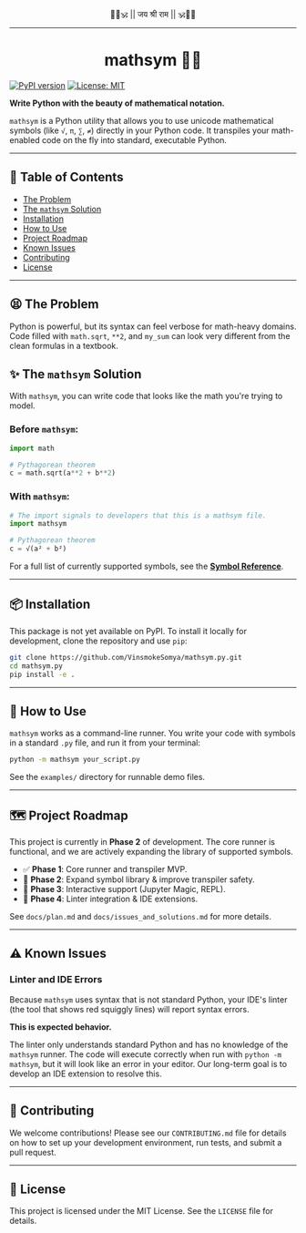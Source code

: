 <div align="center">
  🚩🧡🕉️ || जय श्री राम || 🕉️🧡🚩
</div>

---
<div align="center">
  <h1 style="border-bottom: none;">
    mathsym 🐍✨
  </h1>
</div>



[![PyPI version](https://badge.fury.io/py/mathsym.svg)](https://badge.fury.io/py/mathsym)
[![License: MIT](https://img.shields.io/badge/License-MIT-yellow.svg)](https://opensource.org/licenses/MIT)

**Write Python with the beauty of mathematical notation.**

`mathsym` is a Python utility that allows you to use unicode mathematical symbols (like `√`, `π`, `∑`, `≠`) directly in your Python code. It transpiles your math-enabled code on the fly into standard, executable Python.

---

## 📖 Table of Contents
- [The Problem](#-the-problem)
- [The `mathsym` Solution](#-the-mathsym-solution)
- [Installation](#-installation)
- [How to Use](#-how-to-use)
- [Project Roadmap](#-project-roadmap)
- [Known Issues](#-known-issues)
- [Contributing](#-contributing)
- [License](#-license)

---

## 😫 The Problem
Python is powerful, but its syntax can feel verbose for math-heavy domains. Code filled with `math.sqrt`, `**2`, and `my_sum` can look very different from the clean formulas in a textbook.

## ✨ The `mathsym` Solution
With `mathsym`, you can write code that looks like the math you're trying to model.

### Before `mathsym`:
```python
import math

# Pythagorean theorem
c = math.sqrt(a**2 + b**2)
```

### With `mathsym`:
```python
# The import signals to developers that this is a mathsym file.
import mathsym

# Pythagorean theorem
c = √(a² + b²)
```

For a full list of currently supported symbols, see the [**Symbol Reference**](docs/symbols.md).

---

## 📦 Installation

This package is not yet available on PyPI. To install it locally for development, clone the repository and use `pip`:

```bash
git clone https://github.com/VinsmokeSomya/mathsym.py.git
cd mathsym.py
pip install -e .
```

---

## 🚀 How to Use
`mathsym` works as a command-line runner. You write your code with symbols in a standard `.py` file, and run it from your terminal:

```bash
python -m mathsym your_script.py
```

See the `examples/` directory for runnable demo files.

---

## 🗺️ Project Roadmap

This project is currently in **Phase 2** of development. The core runner is functional, and we are actively expanding the library of supported symbols.

- ✅ **Phase 1**: Core runner and transpiler MVP.
- 🚧 **Phase 2**: Expand symbol library & improve transpiler safety.
- 📝 **Phase 3**: Interactive support (Jupyter Magic, REPL).
- 📝 **Phase 4**: Linter integration & IDE extensions.

See `docs/plan.md` and `docs/issues_and_solutions.md` for more details.

---

## ⚠️ Known Issues

### Linter and IDE Errors
Because `mathsym` uses syntax that is not standard Python, your IDE's linter (the tool that shows red squiggly lines) will report syntax errors.

**This is expected behavior.**

The linter only understands standard Python and has no knowledge of the `mathsym` runner. The code will execute correctly when run with `python -m mathsym`, but it will look like an error in your editor. Our long-term goal is to develop an IDE extension to resolve this.

---

## 🙌 Contributing
We welcome contributions! Please see our `CONTRIBUTING.md` file for details on how to set up your development environment, run tests, and submit a pull request.

---

## 📜 License
This project is licensed under the MIT License. See the `LICENSE` file for details. 
